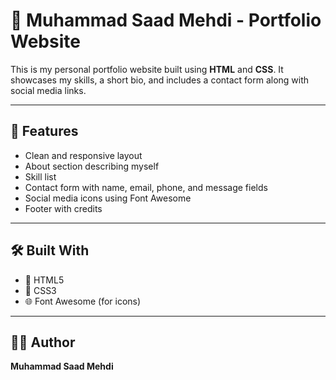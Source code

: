 # 💼 Muhammad Saad Mehdi - Portfolio Website

This is my personal portfolio website built using **HTML** and **CSS**. It showcases my skills, a short bio, and includes a contact form along with social media links.




---

## 📄 Features

- Clean and responsive layout
- About section describing myself
- Skill list
- Contact form with name, email, phone, and message fields
- Social media icons using Font Awesome
- Footer with credits

---

## 🛠️ Built With

- 🧱 HTML5  
- 🎨 CSS3  
- 🌐 Font Awesome (for icons)

---

## 👨‍💻 Author

**Muhammad Saad Mehdi**  


